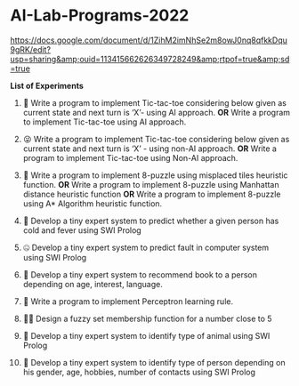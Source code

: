 # AI-Lab-Programs-2022
https://docs.google.com/document/d/1ZihM2imNhSe2m8owJ0nq8qfkkDqu9gRK/edit?usp=sharing&amp;ouid=113415662626349728249&amp;rtpof=true&amp;sd=true


**List of Experiments**

1. 🤩 Write a program to implement Tic-tac-toe considering below given as current state and next turn is ‘X’- using AI approach.
                                                           **OR**
   Write a program to implement Tic-tac-toe using AI approach.


2. 😜 Write a program to implement Tic-tac-toe considering below given as current state and next turn is ‘X’ - using non-AI approach.
                                                           **OR**
   Write a program to implement Tic-tac-toe using Non-AI approach.

3. 🤗 Write a program to implement 8-puzzle using misplaced tiles heuristic function.
                                                           **OR**
   Write a program to implement 8-puzzle using Manhattan distance heuristic function
                                                           **OR**
   Write a program to implement 8-puzzle using A* Algorithm heuristic function.


4. 🤫 Develop a tiny expert system to predict whether a given person has cold and fever using SWI Prolog


5. 🤐 Develop a tiny expert system to predict fault in computer system using SWI Prolog


6. 🤭 Develop a tiny expert system to recommend book to a person depending on age, interest, language.


7. 🤑 Write a program to implement Perceptron learning rule.


8. 😮‍💨 Design a fuzzy set membership function for a number close to 5


9. 🤯 Develop a tiny expert system to identify type of animal using SWI Prolog


10. 🤠 Develop a tiny expert system to identify type of person depending on his gender, age, hobbies, number of contacts using SWI Prolog



